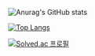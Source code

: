 ![Anurag's GitHub stats](https://github-readme-stats.vercel.app/api?username=chaewon121&show_icons=true&theme=radical)


[![Top Langs](https://github-readme-stats.vercel.app/api/top-langs/?username=chaewon121)](https://github.com/anuraghazra/github-readme-stats)

[![Solved.ac 프로필](http://mazassumnida.wtf/api/v2/generate_badge?boj=cwshin121)](https://solved.ac/이름)